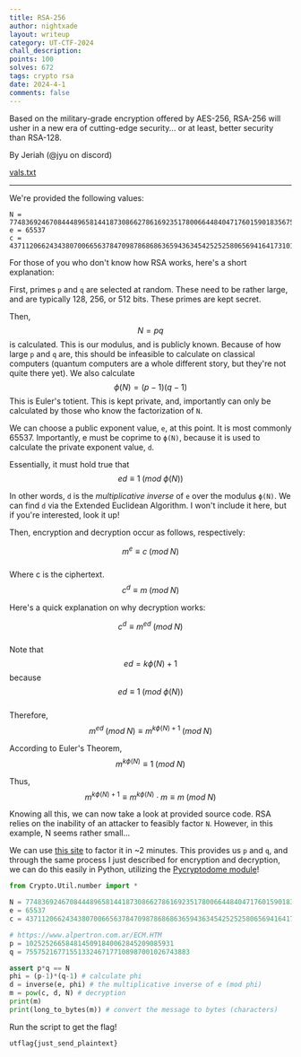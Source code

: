 ```yaml
---
title: RSA-256
author: nightxade
layout: writeup
category: UT-CTF-2024
chall_description:
points: 100
solves: 672
tags: crypto rsa
date: 2024-4-1
comments: false
---
```


Based on the military-grade encryption offered by AES-256, RSA-256 will usher in a new era of cutting-edge security... or at least, better security than RSA-128.

By Jeriah (@jyu on discord)

[vals.txt](https://github.com/Nightxade/ctf-writeups/blob/master/assets/CTFs/UT-CTF-2024/vals.txt)  

---

<script
  src="https://cdn.mathjax.org/mathjax/latest/MathJax.js?config=TeX-AMS-MML_HTMLorMML"
  type="text/javascript">
</script>

We're provided the following values:  

```
N = 77483692467084448965814418730866278616923517800664484047176015901835675610073
e = 65537
c = 43711206624343807006656378470987868686365943634542525258065694164173101323321
```

For those of you who don't know how RSA works, here's a short explanation:  

First, primes `p` and `q` are selected at random. These need to be rather large, and are typically 128, 256, or 512 bits. These primes are kept secret.  

Then, $$N=pq$$ is calculated. This is our modulus, and is publicly known. Because of how large `p` and `q` are, this should be infeasible to calculate on classical computers (quantum computers are a whole different story, but they're not quite there yet). We also calculate $$\phi (N)=(p-1)(q-1)$$ This is Euler's totient. This is kept private, and, importantly can only be calculated by those who know the factorization of `N`.  

We can choose a public exponent value, `e`, at this point. It is most commonly 65537. Importantly, e must be coprime to `ϕ(N)`, because it is used to calculate the private exponent value, `d`.  

Essentially, it must hold true that $$ed \equiv 1\;(mod\; \phi (N))$$

 In other words, `d` is the *multiplicative inverse* of `e` over the modulus `ϕ(N)`.  We can find `d` via the Extended Euclidean Algorithm. I won't include it here, but if you're interested, look it up!  

Then, encryption and decryption occur as follows, respectively:  

$$m^e \equiv c\; (mod\; N)$$  
Where c is the ciphertext.  
$$c^d \equiv m\; (mod\; N)$$  

Here's a quick explanation on why decryption works:  

$$c^d \equiv m^{ed}\;(mod\;N)$$  
Note that $$ed = k\phi (N) + 1$$ because $$ed \equiv 1\;(mod\; \phi (N))$$  
Therefore,  
$$m^{ed}\;(mod\;N) \equiv m^{k\phi (N) + 1}\;(mod\;N)$$  

According to Euler's Theorem,  
$$m^{k\phi (N)} \equiv 1\;(mod\;N)$$  

Thus,  
$$m^{k\phi (N) + 1} \equiv m^{k\phi (N)} \cdot m \equiv m\;(mod\;N)$$  

Knowing all this, we can now take a look at provided source code. RSA relies on the inability of an attacker to feasibly factor `N`. However, in this example, N seems rather small...  

We can use [this site](https://www.alpertron.com.ar/ECM.HTM) to factor it in ~2 minutes. This provides us `p` and `q`, and through the same process I just described for encryption and decryption, we can do this easily in Python, utilizing the [Pycryptodome module](https://pypi.org/project/pycryptodome/)!  

```py
from Crypto.Util.number import *

N = 77483692467084448965814418730866278616923517800664484047176015901835675610073
e = 65537
c = 43711206624343807006656378470987868686365943634542525258065694164173101323321

# https://www.alpertron.com.ar/ECM.HTM
p = 1025252665848145091840062845209085931
q = 75575216771551332467177108987001026743883

assert p*q == N
phi = (p-1)*(q-1) # calculate phi
d = inverse(e, phi) # the multiplicative inverse of e (mod phi)
m = pow(c, d, N) # decryption
print(m)
print(long_to_bytes(m)) # convert the message to bytes (characters)
```

Run the script to get the flag!  

    utflag{just_send_plaintext}